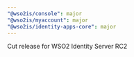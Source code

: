 ```yaml
---
"@wso2is/console": major
"@wso2is/myaccount": major
"@wso2is/identity-apps-core": major
---
```


Cut release for WSO2 Identity Server RC2
